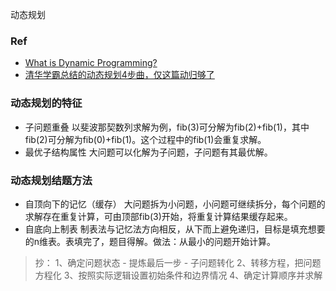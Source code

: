 动态规划

### Ref
- [What is Dynamic Programming?
](https://www.educative.io/courses/grokking-dynamic-programming-patterns-for-coding-interviews/m2G1pAq0OO0#:~:text=Dynamic%20Programming%20(DP)%20is%20an,optimal%20solution%20to%20its%20subproblems.)
- [清华学霸总结的动态规划4步曲，仅这篇动归够了](https://mp.weixin.qq.com/s/0wqHKHBKPNlLQhY20gVQGQ)

### 动态规划的特征
- 子问题重叠
以斐波那契数列求解为例，fib(3)可分解为fib(2)+fib(1)，其中fib(2)可分解为fib(0)+fib(1)。这个过程中的fib(1)会重复求解。
- 最优子结构属性
大问题可以化解为子问题，子问题有其最优解。

### 动态规划结题方法
- 自顶向下的记忆（缓存）
大问题拆为小问题，小问题可继续拆分，每个问题的求解存在重复计算，可由顶部fib(3)开始，将重复计算结果缓存起来。
- 自底向上制表
制表法与记忆法方向相反，从下而上避免递归，目标是填充想要的n维表。表填完了，题目得解。做法：从最小的问题开始计算。

> 抄：
 1、确定问题状态
      - 提炼最后一步
      - 子问题转化
 2、转移方程，把问题方程化
 3、按照实际逻辑设置初始条件和边界情况
 4、确定计算顺序并求解